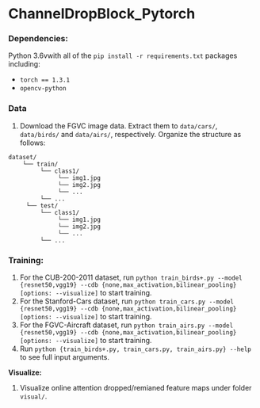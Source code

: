 # ChannelDropBlock_Pytorch

### Dependencies:
Python 3.6vwith all of the `pip install -r requirements.txt` packages including:
- `torch == 1.3.1`
- `opencv-python`

### Data
1. Download the FGVC image data. Extract them to `data/cars/`, `data/birds/` and `data/airs/`, respectively. Organize the structure as follows:
```
dataset/
    └── train/
         └── class1/
              └── img1.jpg
              └── img2.jpg
              └── ...
         └── ...
     └── test/
         └── class1/
              └── img1.jpg
              └── img2.jpg
              └── ...
         └── ...
```

### Training:
1. For the CUB-200-2011 dataset, run `python train_birds+.py --model {resnet50,vgg19} --cdb {none,max_activation,bilinear_pooling} [options: --visualize]` to start training.
2. For the Stanford-Cars dataset, run `python train_cars.py --model {resnet50,vgg19} --cdb {none,max_activation,bilinear_pooling} [options: --visualize]` to start training.
3. For the  FGVC-Aircraft dataset, run `python train_airs.py --model {resnet50,vgg19} --cdb {none,max_activation,bilinear_pooling} [options: --visualize]` to start training.
4. Run `python {train_birds+.py, train_cars.py, train_airs.py} --help` to see full input arguments.

**Visualize:** 
1. Visualize online attention dropped/remianed feature maps under folder `visual/`.